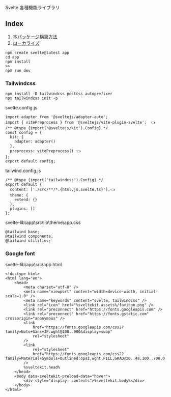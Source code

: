 Svelte 各種機能ライブラリ

## Index

1. [本パッケージ構築方法](./app/README.mdREADME.md)
2. [ローカライズ]()

```
npm create svelte@latest app
cd app
npm install
>>
npm run dev
```

### Tailwindcss

```
npm install -D tailwindcss postcss autoprefixer
npx tailwindcss init -p
```

svelte.config.js

```
import adapter from '@sveltejs/adapter-auto';
import { vitePreprocess } from '@sveltejs/vite-plugin-svelte';　👈
/** @type {import('@sveltejs/kit').Config} */
const config = {
  kit: {
    adapter: adapter()
  },
  preprocess: vitePreprocess() 👈
};
export default config;
```

tailwind.config.js

```
/** @type {import('tailwindcss').Config} */
export default {
  content: ['./src/**/*.{html,js,svelte,ts}'],👈
  theme: {
    extend: {}
  },
  plugins: []
};
```

svelte-lib\app\src\lib\theme\app.css

```
@tailwind base;
@tailwind components;
@tailwind utilities;
```

### Google font

svelte-lib\app\src\app.html

```
<!doctype html>
<html lang="en">
	<head>
		<meta charset="utf-8" />
		<meta name="viewport" content="width=device-width, initial-scale=1.0" />
		<meta name="keywords" content="svelte, tailwindcss" />
		<link rel="icon" href="%sveltekit.assets%/favicon.png" />
		<link rel="preconnect" href="https://fonts.googleapis.com" />
		<link rel="preconnect" href="https://fonts.gstatic.com" crossorigin="anonymous" />
		<link
			href="https://fonts.googleapis.com/css2?family=Noto+Sans+JP:wght@100..900&display=swap"
			rel="stylesheet"
		/>
		<link
			rel="stylesheet"
			href="https://fonts.googleapis.com/css2?family=Material+Symbols+Outlined:opsz,wght,FILL,GRAD@20..48,100..700,0..1,-50..200"
		/>
		%sveltekit.head%
	</head>
	<body data-sveltekit-preload-data="hover">
		<div style="display: contents">%sveltekit.body%</div>
	</body>
</html>
```
